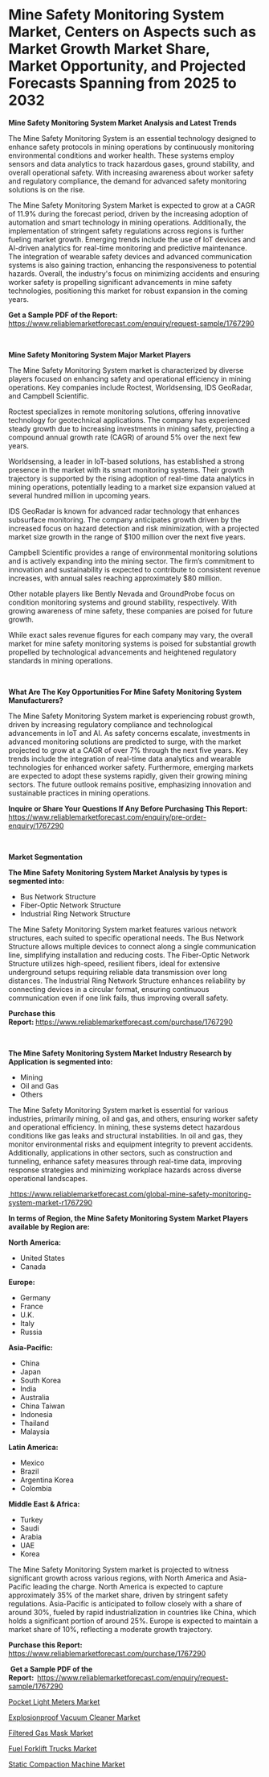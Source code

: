 <p><h1>Mine Safety Monitoring System Market, Centers on Aspects such as Market Growth Market Share, Market Opportunity, and Projected Forecasts Spanning from 2025 to 2032</h1></p><p><strong>Mine Safety Monitoring System Market Analysis and Latest Trends</strong></p>
<p><p>The Mine Safety Monitoring System is an essential technology designed to enhance safety protocols in mining operations by continuously monitoring environmental conditions and worker health. These systems employ sensors and data analytics to track hazardous gases, ground stability, and overall operational safety. With increasing awareness about worker safety and regulatory compliance, the demand for advanced safety monitoring solutions is on the rise.</p><p>The Mine Safety Monitoring System Market is expected to grow at a CAGR of 11.9% during the forecast period, driven by the increasing adoption of automation and smart technology in mining operations. Additionally, the implementation of stringent safety regulations across regions is further fueling market growth. Emerging trends include the use of IoT devices and AI-driven analytics for real-time monitoring and predictive maintenance. The integration of wearable safety devices and advanced communication systems is also gaining traction, enhancing the responsiveness to potential hazards. Overall, the industry's focus on minimizing accidents and ensuring worker safety is propelling significant advancements in mine safety technologies, positioning this market for robust expansion in the coming years.</p></p>
<p><strong>Get a Sample PDF of the Report:&nbsp;</strong> <a href="https://www.reliablemarketforecast.com/enquiry/request-sample/1767290?utm_campaign=1906&utm_medium=2&utm_source=Github&utm_content=ia&utm_term=11042025&utm_id=mine-safety-monitoring-system">https://www.reliablemarketforecast.com/enquiry/request-sample/1767290</a></p>
<p>&nbsp;</p>
<p><strong>Mine Safety Monitoring System Major Market Players</strong></p>
<p><p>The Mine Safety Monitoring System market is characterized by diverse players focused on enhancing safety and operational efficiency in mining operations. Key companies include Roctest, Worldsensing, IDS GeoRadar, and Campbell Scientific. </p><p>Roctest specializes in remote monitoring solutions, offering innovative technology for geotechnical applications. The company has experienced steady growth due to increasing investments in mining safety, projecting a compound annual growth rate (CAGR) of around 5% over the next few years.</p><p>Worldsensing, a leader in IoT-based solutions, has established a strong presence in the market with its smart monitoring systems. Their growth trajectory is supported by the rising adoption of real-time data analytics in mining operations, potentially leading to a market size expansion valued at several hundred million in upcoming years.</p><p>IDS GeoRadar is known for advanced radar technology that enhances subsurface monitoring. The company anticipates growth driven by the increased focus on hazard detection and risk minimization, with a projected market size growth in the range of $100 million over the next five years.</p><p>Campbell Scientific provides a range of environmental monitoring solutions and is actively expanding into the mining sector. The firm’s commitment to innovation and sustainability is expected to contribute to consistent revenue increases, with annual sales reaching approximately $80 million.</p><p>Other notable players like Bently Nevada and GroundProbe focus on condition monitoring systems and ground stability, respectively. With growing awareness of mine safety, these companies are poised for future growth.</p><p>While exact sales revenue figures for each company may vary, the overall market for mine safety monitoring systems is poised for substantial growth propelled by technological advancements and heightened regulatory standards in mining operations.</p></p>
<p>&nbsp;</p>
<p><strong>What Are The Key Opportunities For Mine Safety Monitoring System Manufacturers?</strong></p>
<p><p>The Mine Safety Monitoring System market is experiencing robust growth, driven by increasing regulatory compliance and technological advancements in IoT and AI. As safety concerns escalate, investments in advanced monitoring solutions are predicted to surge, with the market projected to grow at a CAGR of over 7% through the next five years. Key trends include the integration of real-time data analytics and wearable technologies for enhanced worker safety. Furthermore, emerging markets are expected to adopt these systems rapidly, given their growing mining sectors. The future outlook remains positive, emphasizing innovation and sustainable practices in mining operations.</p></p>
<p><strong>Inquire or Share Your Questions If Any Before Purchasing This Report:</strong> <a href="https://www.reliablemarketforecast.com/enquiry/pre-order-enquiry/1767290?utm_campaign=1906&utm_medium=2&utm_source=Github&utm_content=ia&utm_term=11042025&utm_id=mine-safety-monitoring-system">https://www.reliablemarketforecast.com/enquiry/pre-order-enquiry/1767290</a></p>
<p>&nbsp;</p>
<p><strong>Market Segmentation</strong></p>
<p><strong>The Mine Safety Monitoring System Market Analysis by types is segmented into:</strong></p>
<p><ul><li>Bus Network Structure</li><li>Fiber-Optic Network Structure</li><li>Industrial Ring Network Structure</li></ul></p>
<p><p>The Mine Safety Monitoring System market features various network structures, each suited to specific operational needs. The Bus Network Structure allows multiple devices to connect along a single communication line, simplifying installation and reducing costs. The Fiber-Optic Network Structure utilizes high-speed, resilient fibers, ideal for extensive underground setups requiring reliable data transmission over long distances. The Industrial Ring Network Structure enhances reliability by connecting devices in a circular format, ensuring continuous communication even if one link fails, thus improving overall safety.</p></p>
<p><strong>Purchase this Report:&nbsp;</strong><a href="https://www.reliablemarketforecast.com/purchase/1767290?utm_campaign=1906&utm_medium=2&utm_source=Github&utm_content=ia&utm_term=11042025&utm_id=mine-safety-monitoring-system">https://www.reliablemarketforecast.com/purchase/1767290</a></p>
<p>&nbsp;</p>
<p><strong>The Mine Safety Monitoring System Market Industry Research by Application is segmented into:</strong></p>
<p><ul><li>Mining</li><li>Oil and Gas</li><li>Others</li></ul></p>
<p><p>The Mine Safety Monitoring System market is essential for various industries, primarily mining, oil and gas, and others, ensuring worker safety and operational efficiency. In mining, these systems detect hazardous conditions like gas leaks and structural instabilities. In oil and gas, they monitor environmental risks and equipment integrity to prevent accidents. Additionally, applications in other sectors, such as construction and tunneling, enhance safety measures through real-time data, improving response strategies and minimizing workplace hazards across diverse operational landscapes.</p></p>
<p><a href="https://www.reliablemarketforecast.com/global-mine-safety-monitoring-system-market-r1767290?utm_campaign=1906&utm_medium=2&utm_source=Github&utm_content=ia&utm_term=11042025&utm_id=mine-safety-monitoring-system">&nbsp;https://www.reliablemarketforecast.com/global-mine-safety-monitoring-system-market-r1767290</a></p>
<p><strong>In terms of Region, the Mine Safety Monitoring System Market Players available by Region are:</strong></p>
<p>
    <p> <strong> North America: </strong>
        <ul>
            <li>United States</li>
            <li>Canada</li>
        </ul>
        </p> 
    <p> <strong> Europe: </strong>
        <ul>
            <li>Germany</li>
            <li>France</li>
            <li>U.K.</li>
            <li>Italy</li>
            <li>Russia</li>
        </ul>
        </p> 
    <p> <strong> Asia-Pacific: </strong>
        <ul>
            <li>China</li>
            <li>Japan</li>
            <li>South Korea</li>
            <li>India</li>
            <li>Australia</li>
            <li>China Taiwan</li>
            <li>Indonesia</li>
            <li>Thailand</li>
            <li>Malaysia</li>
        </ul>
        </p> 
    <p> <strong> Latin America: </strong>
        <ul>
            <li>Mexico</li>
            <li>Brazil</li>
            <li>Argentina Korea</li>
            <li>Colombia</li>
        </ul>
        </p> 
    <p> <strong> Middle East & Africa: </strong>
        <ul>
            <li>Turkey</li>
            <li>Saudi</li>
            <li>Arabia</li>
            <li>UAE</li>
            <li>Korea</li>
        </ul>
    </p>
    </p>
<p><p>The Mine Safety Monitoring System market is projected to witness significant growth across various regions, with North America and Asia-Pacific leading the charge. North America is expected to capture approximately 35% of the market share, driven by stringent safety regulations. Asia-Pacific is anticipated to follow closely with a share of around 30%, fueled by rapid industrialization in countries like China, which holds a significant portion of around 25%. Europe is expected to maintain a market share of 10%, reflecting a moderate growth trajectory.</p></p>
<p><strong>Purchase this Report: </strong><a href="https://www.reliablemarketforecast.com/purchase/1767290?utm_campaign=1906&utm_medium=2&utm_source=Github&utm_content=ia&utm_term=11042025&utm_id=mine-safety-monitoring-system">https://www.reliablemarketforecast.com/purchase/1767290</a></p>
<p>&nbsp;<strong>Get a Sample PDF of the Report:&nbsp;&nbsp;</strong><a href="https://www.reliablemarketforecast.com/enquiry/request-sample/1767290?utm_campaign=1906&utm_medium=2&utm_source=Github&utm_content=ia&utm_term=11042025&utm_id=mine-safety-monitoring-system">https://www.reliablemarketforecast.com/enquiry/request-sample/1767290</a></p>
<p><strong></strong></p>
<p><p><a href="https://github.com/dafertsuria/Market-Research-Report-List-1/blob/main/pocket-light-meters-market.md?utm_campaign=1906&utm_medium=2&utm_source=Github&utm_content=ia&utm_term=11042025&utm_id=mine-safety-monitoring-system">Pocket Light Meters Market</a></p><p><a href="https://github.com/seibttullyjh/Market-Research-Report-List-1/blob/main/explosionproof-vacuum-cleaner-market.md?utm_campaign=1906&utm_medium=2&utm_source=Github&utm_content=ia&utm_term=11042025&utm_id=mine-safety-monitoring-system">Explosionproof Vacuum Cleaner Market</a></p><p><a href="https://github.com/reeseberro3j/Market-Research-Report-List-1/blob/main/filtered-gas-mask-market.md?utm_campaign=1906&utm_medium=2&utm_source=Github&utm_content=ia&utm_term=11042025&utm_id=mine-safety-monitoring-system">Filtered Gas Mask Market</a></p><p><a href="https://github.com/shroffuhpa/Market-Research-Report-List-1/blob/main/fuel-forklift-trucks-market.md?utm_campaign=1906&utm_medium=2&utm_source=Github&utm_content=ia&utm_term=11042025&utm_id=mine-safety-monitoring-system">Fuel Forklift Trucks Market</a></p><p><a href="https://github.com/billejuman43/Market-Research-Report-List-1/blob/main/static-compaction-machine-market.md?utm_campaign=1906&utm_medium=2&utm_source=Github&utm_content=ia&utm_term=11042025&utm_id=mine-safety-monitoring-system">Static Compaction Machine Market</a></p></p>